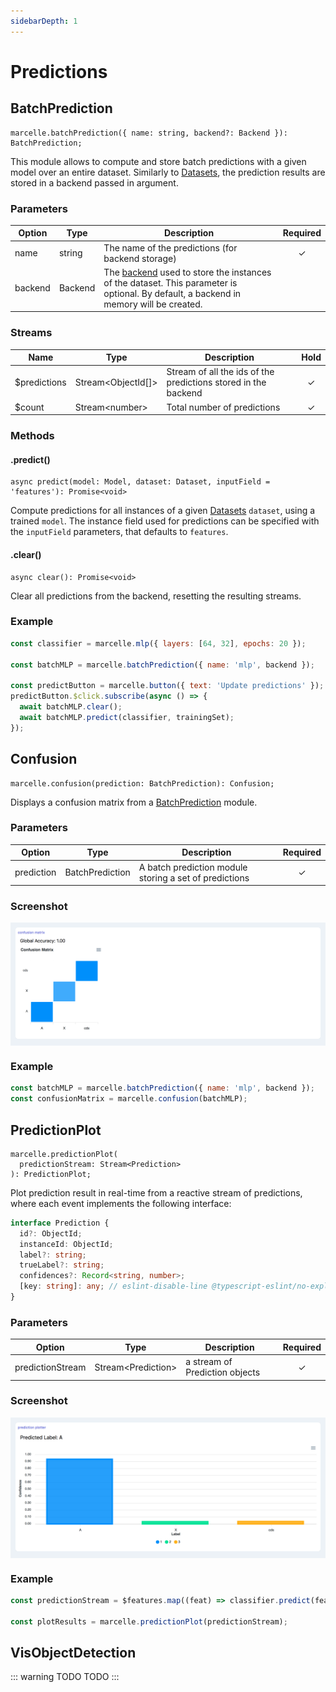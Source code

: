 ```yaml
---
sidebarDepth: 1
---
```


# Predictions

## BatchPrediction

```tsx
marcelle.batchPrediction({ name: string, backend?: Backend }): BatchPrediction;
```

This module allows to compute and store batch predictions with a given model over an entire dataset. Similarly to [Datasets](/api/modules/data.html#dataset), the prediction results are stored in a backend passed in argument.

### Parameters

| Option  | Type    | Description                                                                                                                                                | Required |
| ------- | ------- | ---------------------------------------------------------------------------------------------------------------------------------------------------------- | :------: |
| name    | string  | The name of the predictions (for backend storage)                                                                                                          |    ✓     |
| backend | Backend | The [backend](/api/backends.html) used to store the instances of the dataset. This parameter is optional. By default, a backend in memory will be created. |          |

### Streams

| Name          | Type                 | Description                                                    | Hold |
| ------------- | -------------------- | -------------------------------------------------------------- | :--: |
| \$predictions | Stream\<ObjectId[]\> | Stream of all the ids of the predictions stored in the backend |  ✓   |
| \$count       | Stream\<number\>     | Total number of predictions                                    |  ✓   |

### Methods

#### .predict()

```tsx
async predict(model: Model, dataset: Dataset, inputField = 'features'): Promise<void>
```

Compute predictions for all instances of a given [Datasets](/api/modules/data.html#dataset) `dataset`, using a trained `model`. The instance field used for predictions can be specified with the `inputField` parameters, that defaults to `features`.

#### .clear()

```tsx
async clear(): Promise<void>
```

Clear all predictions from the backend, resetting the resulting streams.

### Example

```js
const classifier = marcelle.mlp({ layers: [64, 32], epochs: 20 });

const batchMLP = marcelle.batchPrediction({ name: 'mlp', backend });

const predictButton = marcelle.button({ text: 'Update predictions' });
predictButton.$click.subscribe(async () => {
  await batchMLP.clear();
  await batchMLP.predict(classifier, trainingSet);
});
```

## Confusion

```tsx
marcelle.confusion(prediction: BatchPrediction): Confusion;
```

Displays a confusion matrix from a [BatchPrediction](#batchprediction) module.

### Parameters

| Option     | Type            | Description                                            | Required |
| ---------- | --------------- | ------------------------------------------------------ | :------: |
| prediction | BatchPrediction | A batch prediction module storing a set of predictions |    ✓     |

### Screenshot

<div style="background: rgb(237, 242, 247); padding: 8px; margin-top: 1rem;">
  <img src="./images/confusion.png" alt="Screenshot of the confusion component">
</div>

### Example

```js
const batchMLP = marcelle.batchPrediction({ name: 'mlp', backend });
const confusionMatrix = marcelle.confusion(batchMLP);
```

## PredictionPlot

```tsx
marcelle.predictionPlot(
  predictionStream: Stream<Prediction>
): PredictionPlot;
```

Plot prediction result in real-time from a reactive stream of predictions, where each event implements the following interface:

```ts
interface Prediction {
  id?: ObjectId;
  instanceId: ObjectId;
  label?: string;
  trueLabel?: string;
  confidences?: Record<string, number>;
  [key: string]: any; // eslint-disable-line @typescript-eslint/no-explicit-any
}
```

### Parameters

| Option           | Type                 | Description                    | Required |
| ---------------- | -------------------- | ------------------------------ | :------: |
| predictionStream | Stream\<Prediction\> | a stream of Prediction objects |    ✓     |

### Screenshot

<div style="background: rgb(237, 242, 247); padding: 8px; margin-top: 1rem;">
  <img src="./images/predictionPlot.png" alt="Screenshot of the predictionPlot component">
</div>

### Example

```js
const predictionStream = $features.map((feat) => classifier.predict(feat)).awaitPromises();

const plotResults = marcelle.predictionPlot(predictionStream);
```

## VisObjectDetection

::: warning TODO
TODO
:::
